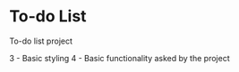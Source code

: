 # To-do List

To-do list project

<!-- 1 - Basic rendering all projects - CHECKED -->
<!-- 2 - lista projects tasks and tasks steps CHECKED -->

3 - Basic styling
4 - Basic functionality asked by the project
